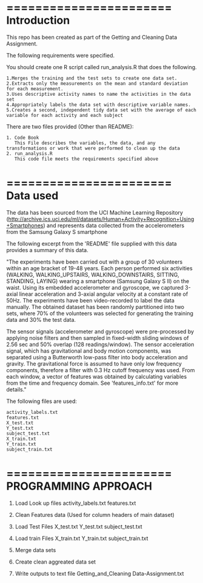 
=======================
Introduction
=======================

This repo has been created as part of the Getting and Cleaning Data Assignment. 

The following requirements were specified.


You should create one R script called run_analysis.R that does the following.

	1.Merges the training and the test sets to create one data set.
	2.Extracts only the measurements on the mean and standard deviation for each measurement. 
	3.Uses descriptive activity names to name the activities in the data set
	4.Appropriately labels the data set with descriptive variable names. 
	5.Creates a second, independent tidy data set with the average of each variable for each activity and each subject


There are two files provided (Other than README):

	1. Code Book 
	   This File describes the variables, the data, and any transformations or work that were performed to clean up the data
	2. run_analysis.R
	   This code file meets the requirements specified above	

=======================
Data used
=======================

The data has been sourced from the UCI Machine Learning Repository (http://archive.ics.uci.edu/ml/datasets/Human+Activity+Recognition+Using+Smartphones) and represents data collected from the accelerometers from the Samsung Galaxy S smartphone

The following excerpt from the 'README' file supplied with this data provides a summary of this data.

"The experiments have been carried out with a group of 30 volunteers within an age bracket of 19-48 years. Each person performed six activities (WALKING, WALKING_UPSTAIRS, WALKING_DOWNSTAIRS, SITTING, STANDING, LAYING) wearing a smartphone (Samsung Galaxy S II) on the waist. Using its embedded accelerometer and gyroscope, we captured 3-axial linear acceleration and 3-axial angular velocity at a constant rate of 50Hz. The experiments have been video-recorded to label the data manually. The obtained dataset has been randomly partitioned into two sets, where 70% of the volunteers was selected for generating the training data and 30% the test data. 

The sensor signals (accelerometer and gyroscope) were pre-processed by applying noise filters and then sampled in fixed-width sliding windows of 2.56 sec and 50% overlap (128 readings/window). The sensor acceleration signal, which has gravitational and body motion components, was separated using a Butterworth low-pass filter into body acceleration and gravity. The gravitational force is assumed to have only low frequency components, therefore a filter with 0.3 Hz cutoff frequency was used. From each window, a vector of features was obtained by calculating variables from the time and frequency domain. See 'features_info.txt' for more details."

The following files are used:

	activity_labels.txt
	features.txt
	X_test.txt
	Y_test.txt
	subject_test.txt
	X_train.txt
	Y_train.txt
	subject_train.txt



=======================
PROGRAMMING APPROACH
=======================

1. Load Look up files
	activity_labels.txt
	features.txt

2. Clean Features data (Used for column headers of main dataset) 

3. Load Test Files
	X_test.txt
	Y_test.txt
	subject_test.txt

4. Load train Files
	X_train.txt
	Y_train.txt
	subject_train.txt

5. Merge data sets

6. Create clean aggreated data set

7. Write outputs to text file
	Getting_and_Cleaning Data-Assignment.txt

